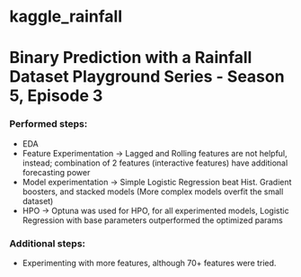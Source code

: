 # kaggle_rainfall

# Binary Prediction with a Rainfall Dataset Playground Series - Season 5, Episode 3

### Performed steps: 
- EDA
- Feature Experimentation -> Lagged and Rolling features are not helpful, instead; combination of 2 features (interactive features) have additional forecasting power
- Model experimentation -> Simple Logistic Regression beat Hist. Gradient boosters, and stacked models (More complex models overfit the small dataset)
- HPO -> Optuna was used for HPO, for all experimented models, Logistic Regression with base parameters outperformed the optimized params

### Additional steps:
- Experimenting with more features, although 70+ features were tried.